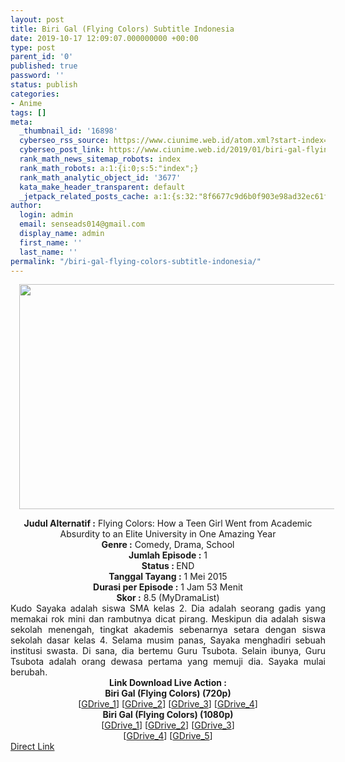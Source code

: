 ```yaml
---
layout: post
title: Biri Gal (Flying Colors) Subtitle Indonesia
date: 2019-10-17 12:09:07.000000000 +00:00
type: post
parent_id: '0'
published: true
password: ''
status: publish
categories:
- Anime
tags: []
meta:
  _thumbnail_id: '16898'
  cyberseo_rss_source: https://www.ciunime.web.id/atom.xml?start-index=2551&max-results=150
  cyberseo_post_link: https://www.ciunime.web.id/2019/01/biri-gal-flying-colors-subtitle.html
  rank_math_news_sitemap_robots: index
  rank_math_robots: a:1:{i:0;s:5:"index";}
  rank_math_analytic_object_id: '3677'
  kata_make_header_transparent: default
  _jetpack_related_posts_cache: a:1:{s:32:"8f6677c9d6b0f903e98ad32ec61f8deb";a:2:{s:7:"expires";i:1654334892;s:7:"payload";a:0:{}}}
author:
  login: admin
  email: senseads014@gmail.com
  display_name: admin
  first_name: ''
  last_name: ''
permalink: "/biri-gal-flying-colors-subtitle-indonesia/"
---
```

<div class="separator" style="clear: both; text-align: center;"><a href="https://2.bp.blogspot.com/-UFzq2Eem9PA/XFFFDi_VOqI/AAAAAAAAJG0/NYnChp4eEU0MmPJwI1aA0Al9oEjRczxRACLcBGAs/s1600/Biri%2BGal%2B%2528Flying%2BColors%2529.jpg" imageanchor="1" style="margin-left: 1em; margin-right: 1em;"><img border="0" data-original-height="720" data-original-width="1280" height="360" src="{{ site.baseurl }}/assets/2019/10/Biri%2BGal%2B%2528Flying%2BColors%2529.jpg" width="640" /></a></div>
<p>
<div style="text-align: center;"><b>Judul</b><b><b> Alternatif</b> :</b> Flying Colors: How a Teen Girl Went from Academic Absurdity to an Elite University in One Amazing Year </div>
<div style="text-align: center;"><b><b>Genre :</b></b> Comedy, Drama, School</div>
<div style="text-align: center;"><b>Jumlah Episode :</b> 1<br /><b>Status :&nbsp;</b>END<br /><b>Tanggal Tayang :</b> 1 Mei 2015<br /><b>Durasi per Episode :</b> 1 Jam 53 Menit</div>
<div style="text-align: center;"><b>Skor :</b> 8.5 (MyDramaList)</div>
<div style="text-align: center;"></div>
<div style="text-align: justify;">Kudo Sayaka adalah siswa SMA kelas 2. Dia adalah seorang gadis yang memakai rok mini dan rambutnya dicat pirang. Meskipun dia adalah siswa sekolah menengah, tingkat akademis sebenarnya setara dengan siswa sekolah dasar kelas 4. Selama musim panas, Sayaka menghadiri sebuah institusi swasta. Di sana, dia bertemu Guru Tsubota. Selain ibunya, Guru Tsubota adalah orang dewasa pertama yang memuji dia. Sayaka mulai berubah.</div>
<div style="text-align: justify;"></div>
<div style="text-align: justify;"></div>
<div style="text-align: center;"><b>Link Download Live Action :</b></div>
<div style="text-align: center;"></div>
<div style="text-align: center;"><b>Biri Gal (Flying Colors) (720p)</b><br />[<a href="https://drive.google.com/uc?id=1tm1BrdjKxSMvqnkdKpsO9J_amXXQg7Kx" target="_blank" rel="noopener">GDrive_1</a>] [<a href="https://drive.google.com/uc?export=download&amp;id=1_fRU6NO0mguPFZt4sxHEUCHz8yXu3Vfz" target="_blank" rel="noopener">GDrive_2</a>] [<a href="https://drive.google.com/uc?export=download&amp;id=1X3n8Z5PFsGTXoGzjsZKMsNzDyckSU0Qc" target="_blank" rel="noopener">GDrive_3</a>] [<a href="https://drive.google.com/uc?export=download&amp;id=16YGtDqbbpwZWjz-eWJZWhMvQu78tlscM" target="_blank" rel="noopener">GDrive_4</a>]</div>
<div style="text-align: center;"><b>Biri Gal (Flying Colors) (1080p)</b><br />[<a href="https://drive.google.com/uc?id=1ZijfJL95iBRXxBNPpZus5HV6w1Ua8tu6" target="_blank" rel="noopener">GDrive_1</a>] [<a href="https://drive.google.com/uc?id=1akJBrXoJMorScqUkirtO4dEApPb9_qSD" target="_blank" rel="noopener">GDrive_2</a>] [<a href="https://drive.google.com/uc?export=download&amp;id=1LMjBzweMz9ppstsBJXaYwh0_Hc1jB60W" target="_blank" rel="noopener">GDrive_3</a>]<br />[<a href="https://drive.google.com/uc?export=download&amp;id=1qGmcWyyNkwNf-D-mSs88ZNTFED8_XDcc" target="_blank" rel="noopener">GDrive_4</a>] [<a href="https://drive.google.com/uc?export=download&amp;id=1eIVCEof5WBl4Tsi3GFj-2bTExkFeASUm" target="_blank" rel="noopener">GDrive_5</a>]</div>
<link rel="stylesheet" href="https://cdnjs.cloudflare.com/ajax/libs/font-awesome/4.7.0/css/font-awesome.min.css" />
<div class="divbtn"> <a href="https://handymansurrender.com/fihup8buzv?key=94550f7ce39444073321dde3b8782f97" class="btn"><i class="fa fa-download"></i> Direct Link</a> </div>
